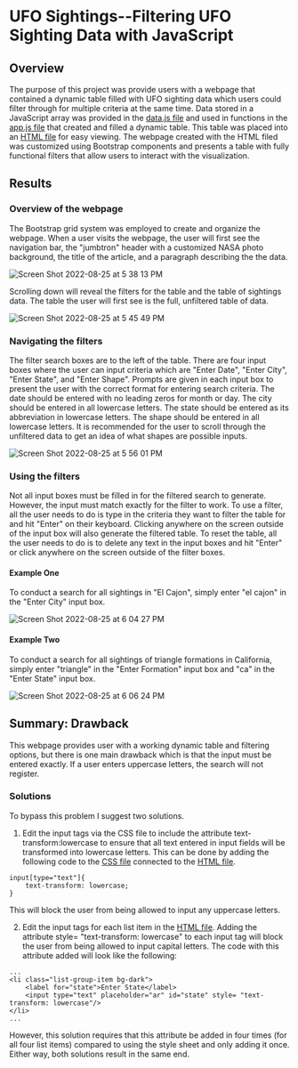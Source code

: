 # UFO Sightings--Filtering UFO Sighting Data with JavaScript 
## Overview
The purpose of this project was provide users with a webpage that contained a dynamic table filled with UFO sighting data which users could filter through for multiple criteria at the same time. Data stored in a JavaScript array was provided in the [data.js file](static/js/data.js) and used in functions in the [app.js file](static/js/app.js) that created and filled a dynamic table. This table was placed into an [HTML file](index.html) for easy viewing. The webpage created with the HTML filed was customized using Bootstrap components and presents a table with fully functional filters that allow users to interact with the visualization. 

## Results
### Overview of the webpage 
The Bootstrap grid system was employed to create and organize the webpage. When a user visits the webpage, the user will first see the navigation bar, the "jumbtron" header with a customized NASA photo background, the title of the article, and a paragraph describing the the data. 

![Screen Shot 2022-08-25 at 5 38 13 PM](https://user-images.githubusercontent.com/104794100/186774583-ef162e83-4a67-4883-b8f9-8cfe63362f40.png)

Scrolling down will reveal the filters for the table and the table of sightings data. The table the user will first see is the full, unfiltered table of data.

![Screen Shot 2022-08-25 at 5 45 49 PM](https://user-images.githubusercontent.com/104794100/186774843-dd34c272-6a07-4002-8d9f-f33f3c00621b.png)

### Navigating the filters 
The filter search boxes are to the left of the table. There are four input boxes where the user can input criteria which are "Enter Date", "Enter City", "Enter State", and "Enter Shape". Prompts are given in each input box to present the user with the correct format for entering search criteria. The date should be entered with no leading zeros for month or day. The city should be entered in all lowercase letters. The state should be entered as its abbreviation in lowercase letters. The shape should be entered in all lowercase letters. It is recommended for the user to scroll through the unfiltered data to get an idea of what shapes are possible inputs. 

![Screen Shot 2022-08-25 at 5 56 01 PM](https://user-images.githubusercontent.com/104794100/186776130-40f3fb8b-54e1-4f75-a2ab-f1ed6b71b61f.png)

### Using the filters
Not all input boxes must be filled in for the filtered search to generate. However, the input must match exactly for the filter to work. To use a filter, all the user needs to do is type in the criteria they want to filter the table for and hit "Enter" on their keyboard. Clicking anywhere on the screen outside of the input box will also generate the filtered table. To reset the table, all the user needs to do is to delete any text in the input boxes and hit "Enter" or click anywhere on the screen outside of the filter boxes.
#### Example One
To conduct a search for all sightings in "El Cajon", simply enter "el cajon" in the "Enter City" input box.

![Screen Shot 2022-08-25 at 6 04 27 PM](https://user-images.githubusercontent.com/104794100/186777044-76fa9907-f1d1-4d5c-ab8e-7a144a64f297.png)

#### Example Two
To conduct a search for all sightings of triangle formations in California, simply enter "triangle" in the "Enter Formation" input box and "ca" in the "Enter State" input box.

![Screen Shot 2022-08-25 at 6 06 24 PM](https://user-images.githubusercontent.com/104794100/186777304-d75741f6-9fa6-4268-a890-e056a6cdb170.png)

## Summary: Drawback
This webpage provides user with a working dynamic table and filtering options, but there is one main drawback which is that the input must be entered exactly. If a user enters uppercase letters, the search will not register. 
### Solutions
To bypass this problem I suggest two solutions. 
1. Edit the input tags via the CSS file to include the attribute text-transform:lowercase to ensure that all text entered in input fields will be transformed into lowercase letters. This can be done by adding the following code to the [CSS file](static/css/style.css) connected to the [HTML file](index.html).
```
input[type="text"]{
    text-transform: lowercase;
}
```
This will block the user from being allowed to input any uppercase letters. 

2. Edit the input tags for each list item in the [HTML file](index.html). Adding the attribute style= "text-transform: lowercase" to each input tag will block the user from being allowed to input capital letters. The code with this attribute added will look like the following:
```
...
<li class="list-group-item bg-dark">
    <label for="state">Enter State</label>
    <input type="text" placeholder="ar" id="state" style= "text-transform: lowercase"/>
</li>
...
```
However, this solution requires that this attribute be added in four times (for all four list items) compared to using the style sheet and only adding it once. Either way, both solutions result in the same end.
                           


